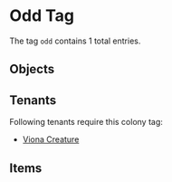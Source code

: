 # Odd Tag

The tag `odd` contains 1 total entries.

## Objects

## Tenants

Following tenants require this colony tag:

- [Viona Creature](https://ceterai.github.io/MyEnternia/Wiki/VionaCreature)

## Items
